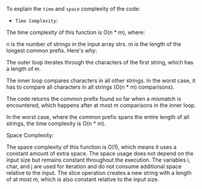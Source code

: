 To explain the `time` and `space` complexity of the code:

- `Time Complexity`:

The time complexity of this function is O(n * m), where:

n is the number of strings in the input array strs.
m is the length of the longest common prefix.
Here's why:
  
The outer loop iterates through the characters of the first string, which has a length of m.

The inner loop compares characters in all other strings. In the worst case, it has to compare all characters in all strings (O(n * m) comparisons).

The code returns the common prefix found so far when a mismatch is encountered, which happens after at most m comparisons in the inner loop.

In the worst case, where the common prefix spans the entire length of all strings, the time complexity is O(n * m).

Space Complexity:

The space complexity of this function is O(1), which means it uses a constant amount of extra space. The space usage does not depend on the input size but remains constant throughout the execution. The variables i, char, and j are used for iteration and do not consume additional space relative to the input. The slice operation creates a new string with a length of at most m, which is also constant relative to the input size.